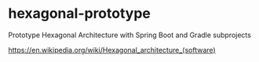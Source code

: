 # hexagonal-prototype
Prototype Hexagonal Architecture with Spring Boot and Gradle subprojects


https://en.wikipedia.org/wiki/Hexagonal_architecture_(software)

